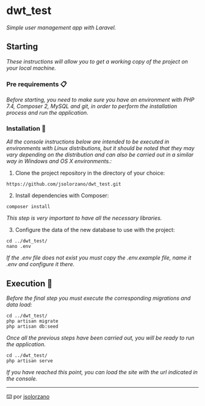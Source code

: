 # dwt_test

_Simple user management app with Laravel._

## Starting

_These instructions will allow you to get a working copy of the project on your local machine._


### Pre requirements 📋

_Before starting, you need to make sure you have an environment with PHP 7.4, Composer 2, MySQL and git, in order to perform the installation process and run the application._


### Installation 🔧

_All the console instructions below are intended to be executed in environments with Linux distributions, but it should be noted that they may vary depending on the distribution and can also be carried out in a similar way in Windows and OS X environments.:_

1. Clone the project repository in the directory of your choice:

```
https://github.com/jsolorzano/dwt_test.git
```

2. Install dependencies with Composer:

```
composer install
```
_This step is very important to have all the necessary libraries._


3. Configure the data of the new database to use with the project:

```
cd ../dwt_test/
nano .env
```
_If the .env file does not exist you must copy the .env.example file, name it .env and configure it there._



## Execution 🚀

_Before the final step you must execute the corresponding migrations and data load:_

```
cd ../dwt_test/
php artisan migrate
php artisan db:seed
```

_Once all the previous steps have been carried out, you will be ready to run the application._

```
cd ../dwt_test/
php artisan serve
```

_If you have reached this point, you can load the site with the url indicated in the console._



---
⌨️ por [jsolorzano](https://github.com/jsolorzano)
